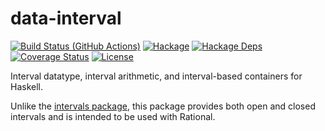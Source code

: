 data-interval
=============

[![Build Status (GitHub Actions)](https://github.com/msakai/data-interval/actions/workflows/build.yaml/badge.svg)](https://github.com/msakai/data-interval/actions/workflows/build.yaml)
[![Hackage](https://img.shields.io/hackage/v/data-interval.svg)](https://hackage.haskell.org/package/data-interval)
[![Hackage Deps](https://img.shields.io/hackage-deps/v/data-interval.svg)](https://packdeps.haskellers.com/feed?needle=data-interval)
[![Coverage Status](https://coveralls.io/repos/msakai/data-interval/badge.svg)](https://coveralls.io/r/msakai/data-interval)
[![License](https://img.shields.io/badge/License-BSD%203--Clause-blue.svg)](https://opensource.org/licenses/BSD-3-Clause)

Interval datatype, interval arithmetic, and interval-based containers for Haskell.

Unlike the [intervals package](<http://hackage.haskell.org/package/intervals>),
this package provides both open and closed intervals and is intended to be used
with Rational.
